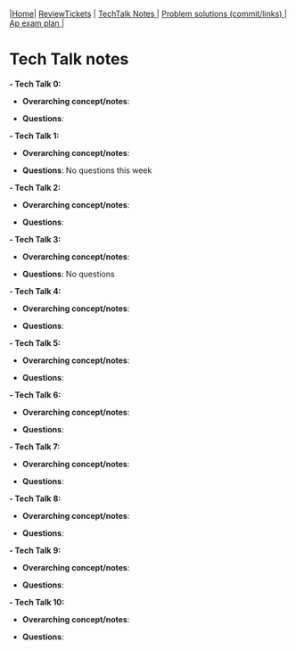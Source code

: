 |[Home](.)| [ReviewTickets](../reviewtickets) | [TechTalk Notes ](.)| [Problem solutions (commit/links) ](../problemsolutions)| [Ap exam plan ](../testprepplan)|
 
# Tech Talk notes
**- Tech Talk 0:**

- **Overarching concept/notes**: 


- **Questions**:


**- Tech Talk 1:**

- **Overarching concept/notes**:


- **Questions**: No questions this week

**- Tech Talk 2:**

- **Overarching concept/notes**:


- **Questions**: 

**- Tech Talk 3:**


- **Overarching concept/notes**:


- **Questions**: No questions



**- Tech Talk 4:**

- **Overarching concept/notes**:


- **Questions**:


**- Tech Talk 5:**

- **Overarching concept/notes**:


- **Questions**:


**- Tech Talk 6:**

- **Overarching concept/notes**:



- **Questions**:


**- Tech Talk 7:**

- **Overarching concept/notes**:


- **Questions**:


**- Tech Talk 8:**

- **Overarching concept/notes**:


- **Questions**:


**- Tech Talk 9:**

- **Overarching concept/notes**:


- **Questions**:



**- Tech Talk 10:**
- **Overarching concept/notes**:


- **Questions**: